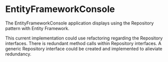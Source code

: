 # EntityFrameworkConsole

The EntityFrameworkConsole application displays using the Repository pattern with Entity Framework.

This current implementation could use refactoring regarding the Repository interfaces. There is redundant method calls within 
Repository interfaces. A generic Repository interface could be created and implemented to alieviate redundancy.  
